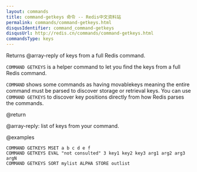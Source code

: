 ```yaml
---
layout: commands
title: command-getkeys 命令 -- Redis中文资料站
permalink: commands/command-getkeys.html
disqusIdentifier: command_command-getkeys
disqusUrl: http://redis.cn/commands/command-getkeys.html
commandsType: keys
---
```


Returns @array-reply of keys from a full Redis command.

`COMMAND GETKEYS` is a helper command to let you find the keys
from a full Redis command.

`COMMAND` shows some commands as having movablekeys meaning
the entire command must be parsed to discover storage or retrieval
keys.  You can use `COMMAND GETKEYS` to discover key positions
directly from how Redis parses the commands.


@return

@array-reply: list of keys from your command.

@examples

```cli
COMMAND GETKEYS MSET a b c d e f
COMMAND GETKEYS EVAL "not consulted" 3 key1 key2 key3 arg1 arg2 arg3 argN
COMMAND GETKEYS SORT mylist ALPHA STORE outlist
```
